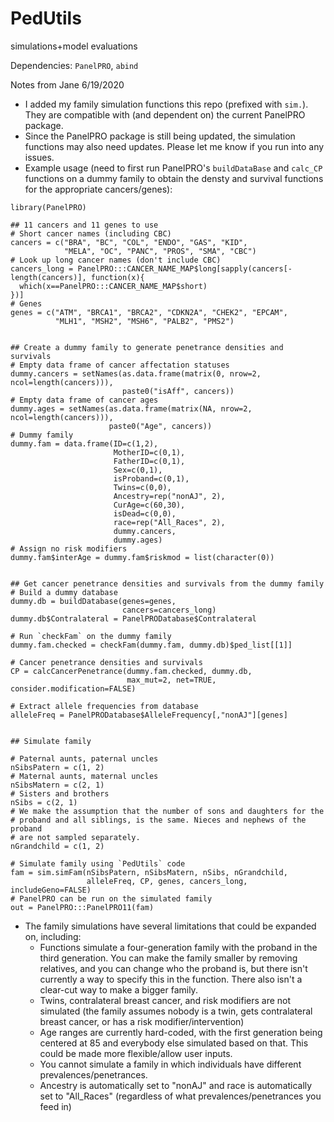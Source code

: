 # PedUtils
simulations+model evaluations

Dependencies: `PanelPRO`, `abind`

Notes from Jane 6/19/2020
- I added my family simulation functions this repo (prefixed with `sim.`). They are compatible with (and dependent on) the current PanelPRO package. 
- Since the PanelPRO package is still being updated, the simulation functions may also need updates. Please let me know if you run into any issues. 
- Example usage (need to first run PanelPRO's `buildDataBase` and `calc_CP` functions on a dummy family to obtain the densty and survival functions for the appropriate cancers/genes): 

```
library(PanelPRO)

## 11 cancers and 11 genes to use
# Short cancer names (including CBC)
cancers = c("BRA", "BC", "COL", "ENDO", "GAS", "KID", 
            "MELA", "OC", "PANC", "PROS", "SMA", "CBC")
# Look up long cancer names (don't include CBC)
cancers_long = PanelPRO:::CANCER_NAME_MAP$long[sapply(cancers[-length(cancers)], function(x){
  which(x==PanelPRO:::CANCER_NAME_MAP$short)
})]
# Genes
genes = c("ATM", "BRCA1", "BRCA2", "CDKN2A", "CHEK2", "EPCAM", 
          "MLH1", "MSH2", "MSH6", "PALB2", "PMS2")


## Create a dummy family to generate penetrance densities and survivals
# Empty data frame of cancer affectation statuses
dummy.cancers = setNames(as.data.frame(matrix(0, nrow=2, ncol=length(cancers))), 
                         paste0("isAff", cancers))
# Empty data frame of cancer ages
dummy.ages = setNames(as.data.frame(matrix(NA, nrow=2, ncol=length(cancers))), 
                      paste0("Age", cancers))
# Dummy family
dummy.fam = data.frame(ID=c(1,2), 
                       MotherID=c(0,1), 
                       FatherID=c(0,1), 
                       Sex=c(0,1), 
                       isProband=c(0,1), 
                       Twins=c(0,0), 
                       Ancestry=rep("nonAJ", 2), 
                       CurAge=c(60,30), 
                       isDead=c(0,0), 
                       race=rep("All_Races", 2), 
                       dummy.cancers, 
                       dummy.ages)
# Assign no risk modifiers
dummy.fam$interAge = dummy.fam$riskmod = list(character(0))


## Get cancer penetrance densities and survivals from the dummy family
# Build a dummy database
dummy.db = buildDatabase(genes=genes, 
                         cancers=cancers_long)
dummy.db$Contralateral = PanelPRODatabase$Contralateral

# Run `checkFam` on the dummy family
dummy.fam.checked = checkFam(dummy.fam, dummy.db)$ped_list[[1]]

# Cancer penetrance densities and survivals
CP = calcCancerPenetrance(dummy.fam.checked, dummy.db, 
                          max_mut=2, net=TRUE, consider.modification=FALSE)

# Extract allele frequencies from database
alleleFreq = PanelPRODatabase$AlleleFrequency[,"nonAJ"][genes]


## Simulate family

# Paternal aunts, paternal uncles
nSibsPatern = c(1, 2) 
# Maternal aunts, maternal uncles
nSibsMatern = c(2, 1) 
# Sisters and brothers
nSibs = c(2, 1) 
# We make the assumption that the number of sons and daughters for the 
# proband and all siblings, is the same. Nieces and nephews of the proband 
# are not sampled separately.
nGrandchild = c(1, 2) 

# Simulate family using `PedUtils` code
fam = sim.simFam(nSibsPatern, nSibsMatern, nSibs, nGrandchild, 
                 alleleFreq, CP, genes, cancers_long, includeGeno=FALSE)
# PanelPRO can be run on the simulated family
out = PanelPRO:::PanelPRO11(fam)
```

- The family simulations have several limitations that could be expanded on, including: 
    - Functions simulate a four-generation family with the proband in the third generation. You can make the family smaller by removing relatives, and you can change who the proband is, but there isn't currently a way to specify this in the function. There also isn't a clear-cut way to make a bigger family. 
    - Twins, contralateral breast cancer, and risk modifiers are not simulated (the family assumes nobody is a twin, gets contralateral breast cancer, or has a risk modifier/intervention)
    - Age ranges are currently hard-coded, with the first generation being centered at 85 and everybody else simulated based on that. This could be made more flexible/allow user inputs. 
    - You cannot simulate a family in which individuals have different prevalences/penetrances. 
    - Ancestry is automatically set to "nonAJ" and race is automatically set to "All_Races" (regardless of what prevalences/penetrances you feed in)